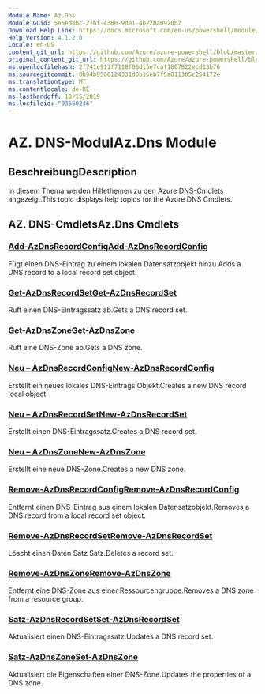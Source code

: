 ```yaml
---
Module Name: Az.Dns
Module Guid: 5e5ed8bc-27bf-4380-9de1-4b22ba0920b2
Download Help Link: https://docs.microsoft.com/en-us/powershell/module/az.dns
Help Version: 4.1.2.0
Locale: en-US
content_git_url: https://github.com/Azure/azure-powershell/blob/master/src/Dns/Dns/help/Az.DNS.md
original_content_git_url: https://github.com/Azure/azure-powershell/blob/master/src/Dns/Dns/help/Az.DNS.md
ms.openlocfilehash: 2f741e911f7118f06d15e7caf1807822ecd13b76
ms.sourcegitcommit: 0b94b9566124331d0b15eb7f5a811305c254172e
ms.translationtype: MT
ms.contentlocale: de-DE
ms.lasthandoff: 10/15/2019
ms.locfileid: "93650246"
---
```

# <span data-ttu-id="a8835-101">AZ. DNS-Modul</span><span class="sxs-lookup"><span data-stu-id="a8835-101">Az.Dns Module</span></span>
## <span data-ttu-id="a8835-102">Beschreibung</span><span class="sxs-lookup"><span data-stu-id="a8835-102">Description</span></span>
<span data-ttu-id="a8835-103">In diesem Thema werden Hilfethemen zu den Azure DNS-Cmdlets angezeigt.</span><span class="sxs-lookup"><span data-stu-id="a8835-103">This topic displays help topics for the Azure DNS Cmdlets.</span></span>

## <span data-ttu-id="a8835-104">AZ. DNS-Cmdlets</span><span class="sxs-lookup"><span data-stu-id="a8835-104">Az.Dns Cmdlets</span></span>
### [<span data-ttu-id="a8835-105">Add-AzDnsRecordConfig</span><span class="sxs-lookup"><span data-stu-id="a8835-105">Add-AzDnsRecordConfig</span></span>](Add-AzDnsRecordConfig.md)
<span data-ttu-id="a8835-106">Fügt einen DNS-Eintrag zu einem lokalen Datensatzobjekt hinzu.</span><span class="sxs-lookup"><span data-stu-id="a8835-106">Adds a DNS record to a local record set object.</span></span>

### [<span data-ttu-id="a8835-107">Get-AzDnsRecordSet</span><span class="sxs-lookup"><span data-stu-id="a8835-107">Get-AzDnsRecordSet</span></span>](Get-AzDnsRecordSet.md)
<span data-ttu-id="a8835-108">Ruft einen DNS-Eintragssatz ab.</span><span class="sxs-lookup"><span data-stu-id="a8835-108">Gets a DNS record set.</span></span>

### [<span data-ttu-id="a8835-109">Get-AzDnsZone</span><span class="sxs-lookup"><span data-stu-id="a8835-109">Get-AzDnsZone</span></span>](Get-AzDnsZone.md)
<span data-ttu-id="a8835-110">Ruft eine DNS-Zone ab.</span><span class="sxs-lookup"><span data-stu-id="a8835-110">Gets a DNS zone.</span></span>

### [<span data-ttu-id="a8835-111">Neu – AzDnsRecordConfig</span><span class="sxs-lookup"><span data-stu-id="a8835-111">New-AzDnsRecordConfig</span></span>](New-AzDnsRecordConfig.md)
<span data-ttu-id="a8835-112">Erstellt ein neues lokales DNS-Eintrags Objekt.</span><span class="sxs-lookup"><span data-stu-id="a8835-112">Creates a new DNS record local object.</span></span>

### [<span data-ttu-id="a8835-113">Neu – AzDnsRecordSet</span><span class="sxs-lookup"><span data-stu-id="a8835-113">New-AzDnsRecordSet</span></span>](New-AzDnsRecordSet.md)
<span data-ttu-id="a8835-114">Erstellt einen DNS-Eintragssatz.</span><span class="sxs-lookup"><span data-stu-id="a8835-114">Creates a DNS record set.</span></span>

### [<span data-ttu-id="a8835-115">Neu – AzDnsZone</span><span class="sxs-lookup"><span data-stu-id="a8835-115">New-AzDnsZone</span></span>](New-AzDnsZone.md)
<span data-ttu-id="a8835-116">Erstellt eine neue DNS-Zone.</span><span class="sxs-lookup"><span data-stu-id="a8835-116">Creates a new DNS zone.</span></span>

### [<span data-ttu-id="a8835-117">Remove-AzDnsRecordConfig</span><span class="sxs-lookup"><span data-stu-id="a8835-117">Remove-AzDnsRecordConfig</span></span>](Remove-AzDnsRecordConfig.md)
<span data-ttu-id="a8835-118">Entfernt einen DNS-Eintrag aus einem lokalen Datensatzobjekt.</span><span class="sxs-lookup"><span data-stu-id="a8835-118">Removes a DNS record from a local record set object.</span></span>

### [<span data-ttu-id="a8835-119">Remove-AzDnsRecordSet</span><span class="sxs-lookup"><span data-stu-id="a8835-119">Remove-AzDnsRecordSet</span></span>](Remove-AzDnsRecordSet.md)
<span data-ttu-id="a8835-120">Löscht einen Daten Satz Satz.</span><span class="sxs-lookup"><span data-stu-id="a8835-120">Deletes a record set.</span></span>

### [<span data-ttu-id="a8835-121">Remove-AzDnsZone</span><span class="sxs-lookup"><span data-stu-id="a8835-121">Remove-AzDnsZone</span></span>](Remove-AzDnsZone.md)
<span data-ttu-id="a8835-122">Entfernt eine DNS-Zone aus einer Ressourcengruppe.</span><span class="sxs-lookup"><span data-stu-id="a8835-122">Removes a DNS zone from a resource group.</span></span>

### [<span data-ttu-id="a8835-123">Satz-AzDnsRecordSet</span><span class="sxs-lookup"><span data-stu-id="a8835-123">Set-AzDnsRecordSet</span></span>](Set-AzDnsRecordSet.md)
<span data-ttu-id="a8835-124">Aktualisiert einen DNS-Eintragssatz.</span><span class="sxs-lookup"><span data-stu-id="a8835-124">Updates a DNS record set.</span></span>

### [<span data-ttu-id="a8835-125">Satz-AzDnsZone</span><span class="sxs-lookup"><span data-stu-id="a8835-125">Set-AzDnsZone</span></span>](Set-AzDnsZone.md)
<span data-ttu-id="a8835-126">Aktualisiert die Eigenschaften einer DNS-Zone.</span><span class="sxs-lookup"><span data-stu-id="a8835-126">Updates the properties of a DNS zone.</span></span>

